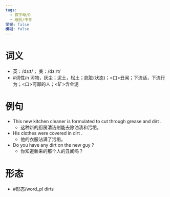 ```yaml
---
tags:
  - 首字母/D
  - 级别/中考
掌握: false
模糊: false
---
```

# 词义
- 英：/dɜːt/； 美：/dɜːrt/
- #词性/n  污物，灰尘；泥土，松土；肮脏(状态)；<口>丑闻；下流话，下流行为；<口>可鄙的人；<矿>含金泥
# 例句
- This new kitchen cleaner is formulated to cut through grease and dirt .
	- 这种新的厨房清洁剂能去除油渍和污垢。
- His clothes were covered in dirt .
	- 他的衣服沾满了污垢。
- Do you have any dirt on the new guy ?
	- 你知道新来的那个人的丑闻吗？
# 形态
- #形态/word_pl dirts
